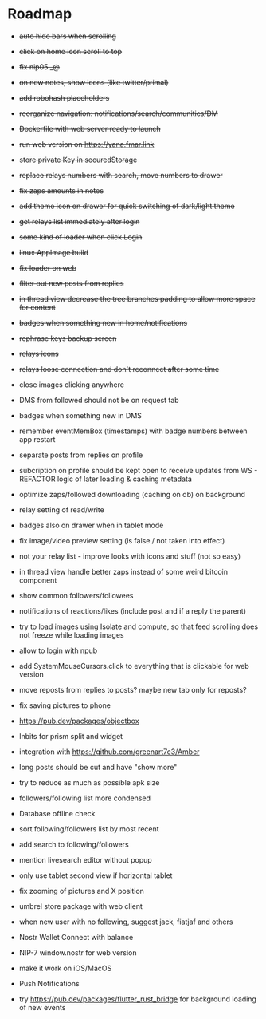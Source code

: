 # Roadmap

- ~~auto hide bars when scrolling~~
- ~~click on home icon scroll to top~~
- ~~fix nip05 _@<domain>~~
- ~~on new notes, show icons (like twitter/primal)~~
- ~~add robohash placeholders~~
- ~~reorganize navigation: notifications/search/communities/DM~~
- ~~Dockerfile with web server ready to launch~~
- ~~run web version on https://yana.fmar.link~~
- ~~store private Key in securedStorage~~
- ~~replace relays numbers with search, move numbers to drawer~~
- ~~fix zaps amounts in notes~~
- ~~add theme icon on drawer for quick switching of dark/light theme~~
- ~~get relays list immediately after login~~
- ~~some kind of loader when click Login~~
- ~~linux AppImage build~~
- ~~fix loader on web~~
- ~~filter out new posts from replies~~
- ~~in thread view decrease the tree branches padding to allow more space for content~~
- ~~badges when something new in home/notifications~~
- ~~rephrase keys backup screen~~
- ~~relays icons~~
- ~~relays loose connection and don't reconnect after some time~~
- ~~close images clicking anywhere~~

- DMS from followed should not be on request tab
- badges when something new in DMS
- remember eventMemBox (timestamps) with badge numbers between app restart
- separate posts from replies on profile

- subcription on profile should be kept open to receive updates from WS - REFACTOR logic of later loading & caching metadata
- optimize  zaps/followed downloading (caching on db) on background 
- relay setting of read/write
- badges also on drawer when in tablet mode
- fix image/video preview setting (is false / not taken into effect)
-  not your relay list - improve looks with icons and stuff (not so easy)
- in thread view handle better zaps instead of some weird bitcoin component
- show common followers/followees
- notifications of reactions/likes (include post and if a reply the parent)
- try to load images using Isolate and compute, so that feed scrolling does not freeze while loading images
- allow to login with npub 
- add SystemMouseCursors.click to everything that is clickable for web version
- move reposts from replies to posts? maybe new tab only for reposts?
- fix saving pictures to phone
- https://pub.dev/packages/objectbox
- lnbits for prism split and widget
- integration with https://github.com/greenart7c3/Amber
- long posts should be cut and have "show more"
- try to reduce as much as possible apk size
- followers/following list more condensed
- Database offline check
- sort following/followers list by most recent
- add search to following/followers
- mention livesearch editor without popup
- only use tablet second view if horizontal tablet
- fix zooming of pictures and X position
- umbrel store package with web client
- when new user with no following, suggest jack, fiatjaf and others
- Nostr Wallet Connect with balance
- NIP-7 window.nostr for web version
- make it work on iOS/MacOS
- Push Notifications 
- try https://pub.dev/packages/flutter_rust_bridge for background loading of new events
